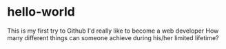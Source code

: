 # hello-world
This is my first try to Github
I'd really like to become a web developer
How many different things can someone achieve
during his/her limited lifetime?
